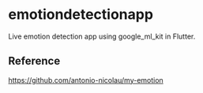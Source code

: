 # emotiondetectionapp

Live emotion detection app using google_ml_kit in Flutter.

## Reference
https://github.com/antonio-nicolau/my-emotion

